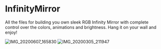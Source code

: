 # InfinityMirror
All the files for building you own sleek RGB Infinity Mirror with complete control over the colors, animations and brightness. Hang it on your wall and enjoy!

![IMG_20200607_165830](https://user-images.githubusercontent.com/55811275/83974969-47002d00-a8f1-11ea-80ab-58fcb945207f.jpg)
![IMG_20200305_211947](https://user-images.githubusercontent.com/55811275/83975058-defe1680-a8f1-11ea-80c8-87313b222c94.jpg)
